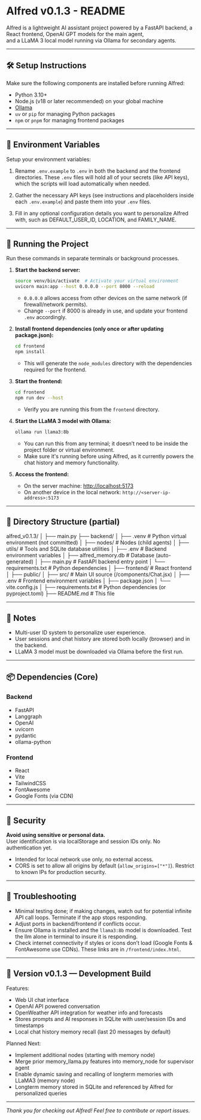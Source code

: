 # Alfred v0.1.3 - README

Alfred is a lightweight AI assistant project powered by a FastAPI backend, a React frontend, OpenAI GPT models for the main agent,  
and a LLaMA 3 local model running via Ollama for secondary agents.

---

## 🛠️ Setup Instructions

Make sure the following components are installed before running Alfred:

- Python 3.10+
- Node.js (v18 or later recommended) on your global machine
- [Ollama](https://ollama.com)
- `uv` or `pip` for managing Python packages
- `npm` or `pnpm` for managing frontend packages

---

## 🔑 Environment Variables

Setup your environment variables:

1. Rename `.env.example` to `.env` in both the backend and the frontend directories.
   These `.env` files will hold all of your secrets (like API keys), which the scripts will load automatically when needed.

2. Gather the necessary API keys (see instructions and placeholders inside each `.env.example`) and paste them into your `.env` files.

3. Fill in any optional configuration details you want to personalize Alfred with, such as DEFAULT_USER_ID, LOCATION, and FAMILY_NAME.

---

## 🚀 Running the Project

Run these commands in separate terminals or background processes.

1. **Start the backend server:**

    ```bash
    source venv/bin/activate  # Activate your virtual environment
    uvicorn main:app --host 0.0.0.0 --port 8000 --reload
    ```

    - `0.0.0.0` allows access from other devices on the same network (if firewall/network permits).
    - Change `--port` if 8000 is already in use, and update your frontend `.env` accordingly.

2. **Install frontend dependencies (only once or after updating package.json):**

    ```bash
    cd frontend
    npm install
    ```

    - This will generate the `node_modules` directory with the dependencies required for the frontend.

3. **Start the frontend:**

    ```bash
    cd frontend
    npm run dev --host
    ```

    - Verify you are running this from the `frontend` directory.

4. **Start the LLaMA 3 model with Ollama:**

    ```bash
    ollama run llama3:8b
    ```

    - You can run this from any terminal; it doesn’t need to be inside the project folder or virtual environment.
    - Make sure it's running before using Alfred, as it currently powers the chat history and memory functionality.

5. **Access the frontend:**

    - On the server machine: [http://localhost:5173](http://localhost:5173)  
    - On another device in the local network: `http://<server-ip-address>:5173`

---

## 📁 Directory Structure (partial)

alfred_v0.1.3/
│
├── main.py
├── backend/
│ ├── .venv # Python virtual environment (not committed)
│ ├── nodes/ # Nodes (child agents)
│ ├── utils/ # Tools and SQLite database utilities
│ ├── .env # Backend environment variables
│ ├── alfred_memory.db # Database (auto-generated)
│ ├── main.py # FastAPI backend entry point
│ └── requirements.txt # Python dependencies
│
├── frontend/ # React frontend
│ ├── public/
│ ├── src/ # Main UI source (/components/Chat.jsx)
│ ├── .env # Frontend environment variables
│ ├── package.json
│ └── vite.config.js
│
├── requirements.txt # Python dependencies (or pyproject.toml)
├── README.md # This file


---

## 🧠 Notes

- Multi-user ID system to personalize user experience.
- User sessions and chat history are stored both locally (browser) and in the backend.
- LLaMA 3 model must be downloaded via Ollama before the first run.

---

## 📦 Dependencies (Core)

### Backend

- FastAPI  
- Langgraph  
- OpenAI  
- uvicorn  
- pydantic  
- ollama-python  

### Frontend

- React  
- Vite  
- TailwindCSS  
- FontAwesome  
- Google Fonts (via CDN)  

---

## 🔐 Security

**Avoid using sensitive or personal data.**  
User identification is via localStorage and session IDs only. No authentication yet.

- Intended for local network use only, no external access.  
- CORS is set to allow all origins by default (`allow_origins=["*"]`). Restrict to known IPs for production security.

---

## 🧪 Troubleshooting

- Minimal testing done; if making changes, watch out for potential infinite API call loops. Terminate if the app stops responding.  
- Adjust ports in backend/frontend if conflicts occur.  
- Ensure Ollama is installed and the `llama3:8b` model is downloaded. Test the llm alone in terminal to insure it is responding.
- Check internet connectivity if styles or icons don’t load (Google Fonts & FontAwesome use CDNs). These links are in `/frontend/index.html`.

---

## 📍 Version v0.1.3 — Development Build

Features:

- Web UI chat interface  
- OpenAI API powered conversation  
- OpenWeather API integration for weather info and forecasts  
- Stores prompts and AI responses in SQLite with user/session IDs and timestamps  
- Local chat history memory recall (last 20 messages by default)  

Planned Next:

- Implement additional nodes (starting with memory node)  
- Merge prior memory_llama.py features into memory_node for supervisor agent
- Enable dynamic saving and recalling of longterm memories with LLaMA3 (memory node)
- Longterm memory stored in SQLite and referenced by Alfred for personalized queries

---

*Thank you for checking out Alfred! Feel free to contribute or report issues.*

